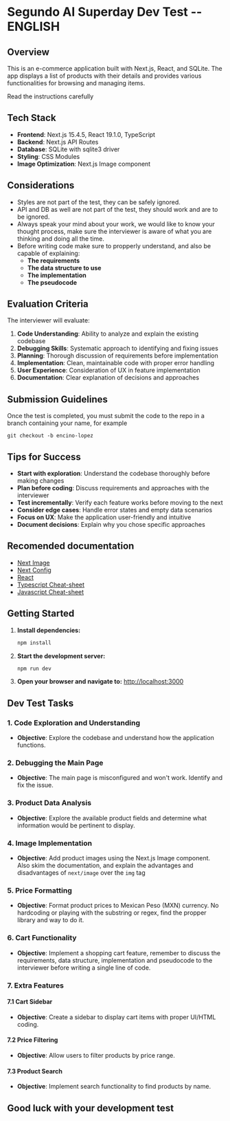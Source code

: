 # Segundo AI Superday Dev Test -- ENGLISH

## Overview

This is an e-commerce application built with Next.js, React, and SQLite. The app displays a list of products with their details and provides various functionalities for browsing and managing items.

Read the instructions carefully

## Tech Stack

- **Frontend**: Next.js 15.4.5, React 19.1.0, TypeScript
- **Backend**: Next.js API Routes
- **Database**: SQLite with sqlite3 driver
- **Styling**: CSS Modules
- **Image Optimization**: Next.js Image component

## Considerations

- Styles are not part of the test, they can be safely ignored.
- API and DB as well are not part of the test, they should work and are to be ignored.
- Always speak your mind about your work, we would like to know your thought process, make sure the interviewer is aware of what you are thinking and doing all the time.
- Before writing code make sure to propperly understand, and also be capable of explaining:
  - **The requirements**
  - **The data structure to use**
  - **The implementation**
  - **The pseudocode**

## Evaluation Criteria

The interviewer will evaluate:

1. **Code Understanding**: Ability to analyze and explain the existing codebase
2. **Debugging Skills**: Systematic approach to identifying and fixing issues
3. **Planning**: Thorough discussion of requirements before implementation
4. **Implementation**: Clean, maintainable code with proper error handling
5. **User Experience**: Consideration of UX in feature implementation
6. **Documentation**: Clear explanation of decisions and approaches

## Submission Guidelines

Once the test is completed, you must submit the code to the repo in a branch containing your name, for example

`git checkout -b encino-lopez`

## Tips for Success

- **Start with exploration**: Understand the codebase thoroughly before making changes
- **Plan before coding**: Discuss requirements and approaches with the interviewer
- **Test incrementally**: Verify each feature works before moving to the next
- **Consider edge cases**: Handle error states and empty data scenarios
- **Focus on UX**: Make the application user-friendly and intuitive
- **Document decisions**: Explain why you chose specific approaches

## Recomended documentation

- [Next Image](https://nextjs.org/docs/pages/api-reference/components/image)
- [Next Config](https://nextjs.org/docs/app/api-reference/config/next-config-js)
- [React](https://react.dev/learn)
- [Typescript Cheat-sheet](https://www.typescriptlang.org/cheatsheets/)
- [Javascript Cheat-sheet](https://htmlcheatsheet.com/js/)

## Getting Started

1. **Install dependencies:**

   ```bash
   npm install
   ```

2. **Start the development server:**

   ```bash
   npm run dev
   ```

3. **Open your browser and navigate to:** [http://localhost:3000](http://localhost:3000)

## Dev Test Tasks

### 1. Code Exploration and Understanding

- **Objective**: Explore the codebase and understand how the application functions.

### 2. Debugging the Main Page

- **Objective**: The main page is misconfigured and won't work. Identify and fix the issue.

### 3. Product Data Analysis

- **Objective**: Explore the available product fields and determine what information would be pertinent to display.

### 4. Image Implementation

- **Objective**: Add product images using the Next.js Image component. Also skim the documentation, and explain the advantages and disadvantages of `next/image` over the `img` tag

### 5. Price Formatting

- **Objective**: Format product prices to Mexican Peso (MXN) currency. No hardcoding or playing with the substring or regex, find the propper library and way to do it.

### 6. Cart Functionality

- **Objective**: Implement a shopping cart feature, remember to discuss the requirements, data structure, implementation and pseudocode to the interviewer before writing a single line of code.

### 7. Extra Features

#### 7.1 Cart Sidebar

- **Objective**: Create a sidebar to display cart items with proper UI/HTML coding.

#### 7.2 Price Filtering

- **Objective**: Allow users to filter products by price range.

#### 7.3 Product Search

- **Objective**: Implement search functionality to find products by name.

## Good luck with your development test
